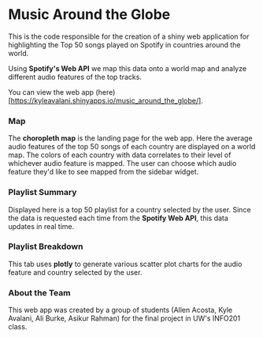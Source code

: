 # Music Around the Globe

This is the code responsible for the creation of a shiny web application for highlighting the Top 50 songs played on Spotify in countries around the world.

Using **Spotify's Web API** we map this data onto a world map and analyze different audio features of the top tracks.

You can view the web app (here)[https://kyleavalani.shinyapps.io/music_around_the_globe/].

### Map
The **choropleth map** is the landing page for the web app. Here the average audio features of the top 50 songs of each country are displayed on a world map. The colors of each country with data correlates to their level of whichever audio feature is mapped. The user can choose which audio feature they'd like to see mapped from the sidebar widget.

### Playlist Summary
Displayed here is a top 50 playlist for a country selected by the user. Since the data is requested each time from the **Spotify Web API**, this data updates in real time.

### Playlist Breakdown
This tab uses **plotly** to generate various scatter plot charts for the audio feature and country selected by the user.

### About the Team
This web app was created by a group of students (Allen Acosta, Kyle Avalani, Ali Burke, Asikur Rahman) for the final project in UW's INFO201 class.
